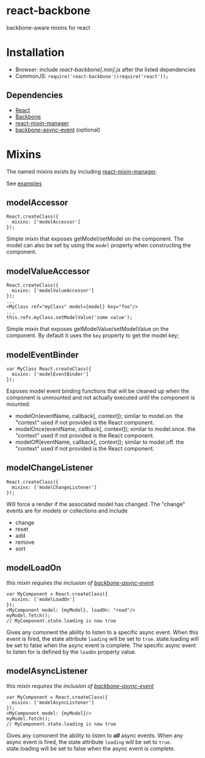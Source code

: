 react-backbone
==============

backbone-aware mixins for react

Installation
==============
* Browser: include *react-backbone[.min].js* after the listed dependencies
* CommonJS: ```require('react-backbone')(require('react'));```

Dependencies
--------------
* [React](http://facebook.github.io/react/)
* [Backbone](http://backbonejs.org/)
* [react-mixin-manager](https://github.com/jhudson8/react-mixin-manager)
* [backbone-async-event](https://github.com/jhudson8/backbone-async-event) (optional)


Mixins
==============
The named mixins exists by including [react-mixin-manager](https://github.com/jhudson8/react-mixin-manager).

See [examples](https://github.com/jhudson8/react-backbone/blob/master/test/test.js#L78)


modelAccessor
--------------
```
React.createClass({
  mixins: ['modelAccessor']
});
```
Simple mixin that exposes getModel/setModel on the component.  The model can also be set by using the ```model``` property when constructing the component.


modelValueAccessor
--------------
```
React.createClass({
  mixins: ['modelValueAccessor']
});
...
<MyClass ref="myClass" model={model} key="foo"/>
...
this.refs.myClass.setModelValue('some value');
```
Simple mixin that exposes getModelValue/setModelValue on the component.  By default it uses the ```key``` property to get the model key;


modelEventBinder
--------------
```
var MyClass React.createClass({
  mixins: ['modelEventBinder']
});
```
Exposes model event binding functions that will be cleaned up when the component is unmounted and not actually executed until the component
is mounted.
* modelOn(eventName, callback[, context]);  similar to model.on.  the "context" used if not provided is the React component.
* modelOnce(eventName, callback[, context]);  similar to model.once.  the "context" used if not provided is the React component.
* modelOff(eventName, callback[, context]);  similar to model.off.  the "context" used if not provided is the React component.


modelChangeListener
--------------
```
React.createClass({
  mixins: ['modelChangeListener']
});
```
Will force a render if the associated model has changed.  The "change" events are for models or collections and include
* change
* reset
* add
* remove
* sort


modelLoadOn
--------------
*this mixin requires the inclusion of [backbone-async-event](https://github.com/jhudson8/backbone-async-event)*
```
var MyComponent = React.createClass({
  mixins: ['modelLoadOn']
});
<MyComponent model: {myModel}, loadOn: "read"/>
myModel.fetch();
// MyComponent.state.loading is now true
```
Gives any comonent the ability to listen to a specific async event.  When this event is fired, the state attribute ```loading``` will be set to ```true```.  state.loading will be set to false when the async event is complete.  The specific async event to listen for is defined by the ```loadOn``` property value.


modelAsyncListener
--------------
*this mixin requires the inclusion of [backbone-async-event](https://github.com/jhudson8/backbone-async-event)*
```
var MyComponent = React.createClass({
  mixins: ['modelAsyncListener']
});
<MyComponent model: {myModel}/>
myModel.fetch();
// MyComponent.state.loading is now true
```
Gives any comonent the ability to listen to ***all*** async events.  When any async event is fired, the state attribute ```loading``` will be set to ```true```.  state.loading will be set to false when the async event is complete.
